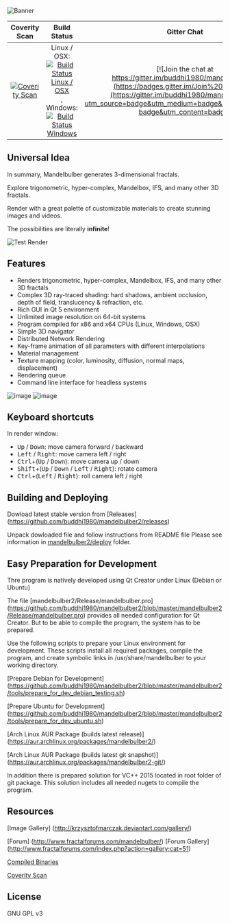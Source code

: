 ![Banner](https://raw.githubusercontent.com/buddhi1980/mandelbulber2/wiki/assets/images/mandelbulberBanner.png)

|Coverity Scan|Build Status|Gitter Chat|
|:-:|:-:|:-:|
|[![Coverity Scan](https://scan.coverity.com/projects/4723/badge.svg?flat=1)](https://scan.coverity.com/projects/mandelbulber-v2)|Linux / OSX: [![Build Status Linux / OSX](https://travis-ci.org/buddhi1980/mandelbulber2.svg)](https://travis-ci.org/buddhi1980/mandelbulber2), Windows: [![Build Status Windows](https://ci.appveyor.com/api/projects/status/urd2h30tu7reg4mp?svg=true)](https://ci.appveyor.com/project/buddhi1980/mandelbulber2)|[![Join the chat at https://gitter.im/buddhi1980/mandelbulber2](https://badges.gitter.im/Join%20Chat.svg)](https://gitter.im/buddhi1980/mandelbulber2?utm_source=badge&utm_medium=badge&utm_campaign=pr-badge&utm_content=badge)|



## Universal Idea

In summary, Mandelbulber generates 3-dimensional fractals.

Explore trigonometric, hyper-complex, Mandelbox, IFS, and many other 3D fractals.

Render with a great palette of customizable materials to create stunning images and videos.

The possibilities are literally **infinite**!

![Test Render](https://raw.githubusercontent.com/buddhi1980/mandelbulber2/wiki/assets/images/mandelbulberTestrender.jpg)

## Features

- Renders trigonometric, hyper-complex, Mandelbox, IFS, and many other 3D fractals
- Complex 3D ray-traced shading: hard shadows, ambient occlusion, depth of field, translucency & refraction, etc.
- Rich GUI in Qt 5 environment
- Unlimited image resolution on 64-bit systems
- Program compiled for x86 and x64 CPUs (Linux, Windows, OSX)
- Simple 3D navigator
- Distributed Network Rendering
- Key-frame animation of all parameters with different interpolations
- Material management
- Texture mapping (color, luminosity, diffusion, normal maps, displacement)
- Rendering queue
- Command line interface for headless systems


![image](https://cloud.githubusercontent.com/assets/11696990/13788910/173cf11a-eae2-11e5-884e-f1d03924a5f3.png)
![image](https://cloud.githubusercontent.com/assets/11696990/16526853/a708e7e2-3fb3-11e6-8136-323bda493604.png)

## Keyboard shortcuts

In render window:

  - <kbd>Up</kbd> / <kbd>Down</kbd>: move camera forward / backward
  - <kbd>Left</kbd> / <kbd>Right</kbd>: move camera left / right
  - <kbd>Ctrl</kbd>+(<kbd>Up</kbd> / <kbd>Down</kbd>): move camera up / down
  - <kbd>Shift</kbd>+(<kbd>Up</kbd> / <kbd>Down</kbd> / <kbd>Left</kbd> / <kbd>Right</kbd>): rotate camera
  - <kbd>Ctrl</kbd>+(<kbd>Left</kbd> / <kbd>Right</kbd>): roll camera left / right

## Building and Deploying 

Dowload latest stable version from [Releases] (https://github.com/buddhi1980/mandelbulber2/releases)

Unpack dowloaded file and follow instructions from README file
Please see information in [mandelbulber2/deploy](mandelbulber2/deploy) folder.

## Easy Preparation for Development

Thre program is natively developed using Qt Creator under Linux (Debian or Ubuntu)

The file [mandelbulber2/Release/mandelbulber.pro] (https://github.com/buddhi1980/mandelbulber2/blob/master/mandelbulber2/Release/mandelbulber.pro) provides all needed configuration for Qt Creator. But to be able to compile the program, the system has to be prepared.

Use the following scripts to prepare your Linux environment for development.
These scripts install all required packages, compile the program, and create symbolic links in /usr/share/mandelbulber to your working directory.

[Prepare Debian for Development] (https://github.com/buddhi1980/mandelbulber2/blob/master/mandelbulber2/tools/prepare_for_dev_debian_testing.sh)

[Prepare Ubuntu for Development] (https://github.com/buddhi1980/mandelbulber2/blob/master/mandelbulber2/tools/prepare_for_dev_ubuntu.sh)

[Arch Linux AUR Package (builds latest release)]
(https://aur.archlinux.org/packages/mandelbulber2/)

[Arch Linux AUR Package (builds latest git snapshot)]
(https://aur.archlinux.org/packages/mandelbulber2-git/)

In addition there is prepared solution for VC++ 2015 located in root folder of git package. This solution includes all needed nugets to compile the program.

## Resources

[Image Gallery] (http://krzysztofmarczak.deviantart.com/gallery/)

[Forum] (http://www.fractalforums.com/mandelbulber/)
[Forum Gallery] (http://www.fractalforums.com/index.php?action=gallery;cat=51)

[Compiled Binaries](http://sourceforge.net/projects/mandelbulber/)

[Coverity Scan](http://scan.coverity.com/projects/4723?tab=overview)

## License

GNU GPL v3
